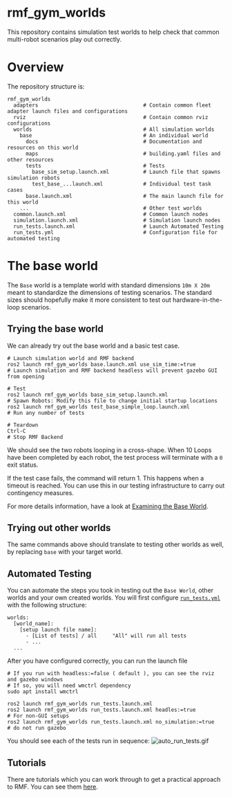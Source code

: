 # rmf_gym_worlds
This repository contains simulation test worlds to help check that common multi-robot scenarios play out correctly.

# Overview
The repository structure is:
```
rmf_gym_worlds
  adapters                                  # Contain common fleet adapter launch files and configurations
  rviz                                      # Contain common rviz configurations
  worlds                                    # All simulation worlds
    base                                    # An individual world 
      docs                                  # Documentation and resources on this world
      maps                                  # building.yaml files and other resources
      tests                                 # Tests
        base_sim_setup.launch.xml           # Launch file that spawns simulation robots          
        test_base_...launch.xml             # Individual test task cases
      base.launch.xml                       # The main launch file for this world
    ...                                     # Other test worlds
  common.launch.xml                         # Common launch nodes
  simulation.launch.xml                     # Simulation launch nodes
  run_tests.launch.xml                      # Launch Automated Testing
  run_tests.yml                             # Configuration file for automated testing
```

# The base world
The `Base` world is a template world with standard dimensions `10m X 20m` meant to standardize the dimensions of testing scenarios. The standard sizes should hopefully make it more consistent to test out hardware-in-the-loop scenarios.

## Trying the base world
We can already try out the base world and a basic test case.

```
# Launch simulation world and RMF backend
ros2 launch rmf_gym_worlds base.launch.xml use_sim_time:=true                         # Launch simulation and RMF backend headless will prevent gazebo GUI from opening

# Test 
ros2 launch rmf_gym_worlds base_sim_setup.launch.xml                                  # Spawn Robots: Modify this file to change initial startup locations
ros2 launch rmf_gym_worlds test_base_simple_loop.launch.xml                       # Run any number of tests

# Teardown
Ctrl-C                                                                                # Stop RMF Backend
```

We should see the two robots looping in a cross-shape. When 10 Loops have been completed by each robot, the test process will terminate with a `0` exit status.

If the test case fails, the command will return 1. This happens when a timeout is reached. You can use this in our testing infrastructure to carry out contingency measures.

For more details information, have a look at [Examining the Base World](/docs/rmf_structure/02-examining-the-base-world.md).

## Trying out other worlds
The same commands above should translate to testing other worlds as well, by replacing `base` with your target world.

## Automated Testing
You can automate the steps you took in testing out the `Base World`, other worlds and your own created worlds. You will first configure [`run_tests.yml`](./worlds/run_tests.yml) with the following structure:
```
worlds:
  [world_name]:
    [setup launch file name]:
      - [List of tests] / all     "All" will run all tests
      - ...
  ...
```

After you have configured correctly, you can run the launch file
```
# If you run with headless:=false ( default ), you can see the rviz and gazebo windows
# If so, you will need wmctrl dependency
sudo apt install wmctrl

ros2 launch rmf_gym_worlds run_tests.launch.xml
ros2 launch rmf_gym_worlds run_tests.launch.xml headles:=true           # For non-GUI setups
ros2 launch rmf_gym_worlds run_tests.launch.xml no_simulation:=true     # do not run gazebo
```

You should see each of the tests run in sequence:
![auto_run_tests.gif](/docs/auto_run_tests.gif)

## Tutorials
There are tutorials which you can work through to get a practical approach to RMF. You can see them [here](/docs).
